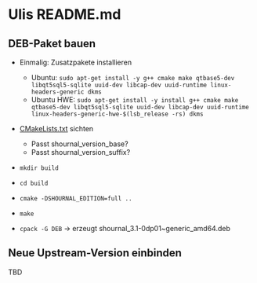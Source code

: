 Ulis README.md
==============

DEB-Paket bauen
---------------

- Einmalig: Zusatzpakete installieren

  - Ubuntu: `sudo apt-get install -y g++ cmake make qtbase5-dev libqt5sql5-sqlite uuid-dev libcap-dev uuid-runtime linux-headers-generic dkms`
  - Ubuntu HWE: `sudo apt-get install -y install g++ cmake make qtbase5-dev libqt5sql5-sqlite uuid-dev libcap-dev uuid-runtime linux-headers-generic-hwe-$(lsb_release -rs) dkms`

- [CMakeLists.txt](CMakeLists.txt) sichten

  - Passt shournal_version_base?
  - Passt shournal_version_suffix?

- `mkdir build`

- `cd build`

- `cmake -DSHOURNAL_EDITION=full ..`

- `make`

- `cpack -G DEB` -> erzeugt shournal_3.1-0dp01~generic_amd64.deb

Neue Upstream-Version einbinden
-------------------------------

TBD

